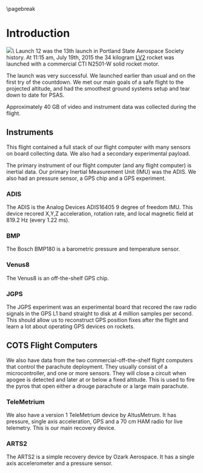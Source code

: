 \pagebreak

# Introduction

![](../../patch/L12_patch.png)\ Launch 12 was the 13th launch in Portland State Aerospace Society history. At 11:15 am, July 19th, 2015 the 34 kilogram [LV2](http://psas.github.io/rockets/#LV22) rocket was launched with a commercial CTI N2501-W solid rocket motor.

The launch was very successful. We launched earlier than usual and on the first try of the countdown. We met our main goals of a safe flight to the projected altitude, and had the smoothest ground systems setup and tear down to date for PSAS.

Approximately 40 GB of video and instrument data was collected during the flight.

## Instruments

This flight contained a full stack of our flight computer with many sensors on board collecting data. We also had a secondary experimental payload.

The primary instrument of our flight computer (and any flight computer) is inertial data. Our primary Inertial Measurement Unit (IMU) was the ADIS. We also had an pressure sensor, a GPS chip and a GPS experiment.

### ADIS

The ADIS is the Analog Devices ADIS16405 9 degree of freedom IMU. This device recored X,Y,Z acceleration, rotation rate, and local magnetic field at 819.2 Hz (every 1.22 ms).

### BMP

The Bosch BMP180 is a barometric pressure and temperature sensor.

### Venus8

The Venus8 is an off-the-shelf GPS chip.

### JGPS

The JGPS experiment was an experimental board that recored the raw radio signals in the GPS L1 band straight to disk at 4 million samples per second. This should allow us to reconstruct GPS position fixes after the flight and learn a lot about operating GPS devices on rockets.


## COTS Flight Computers

We also have data from the two commercial-off-the-shelf flight computers that control the parachute deployment. They usually consist of a microcontroller, and one or more sensors. They will close a circuit when apogee is detected and later at or below a fixed altitude. This is used to fire the pyros that open either a drouge parachute or a large main parachute.

### TeleMetrium

We also have a version 1 TeleMetrium device by AltusMetrum. It has pressure, single axis acceleration, GPS and a 70 cm HAM radio for live telemetry. This is our main recovery device.

### ARTS2

The ARTS2 is a simple recovery device by Ozark Aerospace. It has a single axis accelerometer and a pressure sensor.
